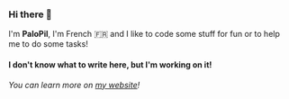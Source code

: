 ### Hi there 👋

I'm **PaloPil**, I'm French 🇫🇷 and I like to code some stuff for fun or to help me to do some tasks!

#### I don't know what to write here, but I'm working on it!

*You can learn more on [my website](https://palopil.fr)!*

<!--
**PaloPil/PaloPil** is a ✨ _special_ ✨ repository because its `README.md` (this file) appears on your GitHub profile.

Here are some ideas to get you started:

- 🔭 I’m currently working on ...
- 🌱 I’m currently learning ...
- 👯 I’m looking to collaborate on ...
- 🤔 I’m looking for help with ...
- 💬 Ask me about ...
- 📫 How to reach me: ...
- 😄 Pronouns: ...
- ⚡ Fun fact: ...
-->
